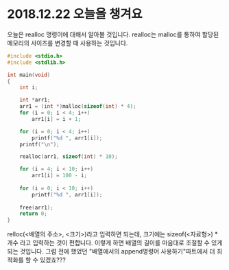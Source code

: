 # 2018.12.22 오늘을 챙겨요

오늘은 realloc 명령어에 대해서 알아볼 것입니다. realloc는 malloc를 통하여 할당된 메모리의 사이즈를 변경할 때 사용하는 것입니다.

```C
#include <stdio.h>
#include <stdlib.h>

int main(void)
{
	int i;

	int *arr1;
	arr1 = (int *)malloc(sizeof(int) * 4);
	for (i = 0; i < 4; i++)
		arr1[i] = i + 1;

	for (i = 0; i < 4; i++)
		printf("%d ", arr1[i]);
	printf("\n");

	realloc(arr1, sizeof(int) * 10);

	for (i = 4; i < 10; i++)
		arr1[i] = 100 - i;
	
	for (i = 0; i < 10; i++)
		printf("%d ", arr1[i]);
	
	free(arr1);
	return 0;
}
```

relloc(<배열의 주소>, <크기>)라고 입력하면 되는데, 크기에는 sizeof(<자료형>) * 개수 라고 입력하는 것이 편합니다. 이렇게 하면 배열의 길이를 마음대로 조절할 수 있게 되는 것입니다. 그럼 전에 했었던 "배열에서의 append명령어 사용하기"파트에서 더 최적화를 할 수 있겠죠???